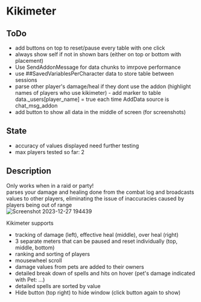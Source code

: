 # Kikimeter
## ToDo
- add buttons on top to reset/pause every table with one click
- always show self if not in shown bars (either on top or bottom with placement)
- Use SendAddonMessage for data chunks to imrpove performance
- use ##SavedVariablesPerCharacter data to store table between sessions
- parse other player's damage/heal if they dont use the addon (highlight names of players who use kikimeter) - add marker to table data._users[player_name] = true each time AddData source is chat_msg_addon
- add button to show all data in the middle of screen (for screenshots)


## State
- accuracy of values displayed need further testing
- max players tested so far: 2

## Description
Only works when in a raid or party!  
parses your damage and healing done from the combat log and broadcasts values to other players, eliminating
the issue of inaccuracies caused by players being out of range  
![Screenshot 2023-12-27 194439](https://github.com/KikidoraFear/Kikimeter/assets/154637862/e27c3e2f-a9a4-4963-92a4-b56bdc2f7f17)
  
Kikimeter supports
- tracking of damage (left), effective heal (middle), over heal (right)
- 3 separate meters that can be paused and reset individually (top, middle, bottom)
- ranking and sorting of players
- mousewheel scroll
- damage values from pets are added to their owners
- detailed break down of spells and hits on hover (pet's damage indicated with Pet: ...)
- detailed spells are sorted by value
- Hide button (top right) to hide window (click button again to show)
